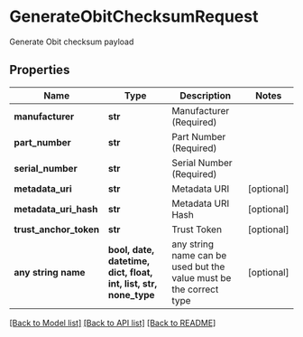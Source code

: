 # GenerateObitChecksumRequest

Generate Obit checksum payload

## Properties
Name | Type | Description | Notes
------------ | ------------- | ------------- | -------------
**manufacturer** | **str** | Manufacturer (Required) | 
**part_number** | **str** | Part Number (Required) | 
**serial_number** | **str** | Serial Number (Required) | 
**metadata_uri** | **str** | Metadata URI | [optional] 
**metadata_uri_hash** | **str** | Metadata URI Hash | [optional] 
**trust_anchor_token** | **str** | Trust Token | [optional] 
**any string name** | **bool, date, datetime, dict, float, int, list, str, none_type** | any string name can be used but the value must be the correct type | [optional]

[[Back to Model list]](../README.md#documentation-for-models) [[Back to API list]](../README.md#documentation-for-api-endpoints) [[Back to README]](../README.md)


